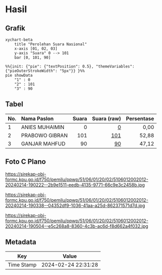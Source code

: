 # Hasil

## Grafik

```mermaid
xychart-beta
    title "Perolehan Suara Nasional"
    x-axis [01, 02, 03]
    y-axis "Suara" 0 --> 101
    bar [0, 101, 90]
```

```mermaid
%%{init: {"pie": {"textPosition": 0.5}, "themeVariables": {"pieOuterStrokeWidth": "5px"}} }%%
pie showData
    "1" : 0
    "2" : 101
    "3" : 90
```

## Tabel

| No. | Nama Paslon    | Suara | Suara (raw) | Persentase |
|:--- |:-------------- | -----:| -----------:| ----------:|
| 1   | ANIES MUHAIMIN | 0     | [0][p-1]    | 0,00       |
| 2   | PRABOWO GIBRAN | 101   | [101][p-2]  | 52,88      |
| 3   | GANJAR MAHFUD  | 90    | [90][p-3]   | 47,12      |


[p-1]: https://github.com/gigit-pemilu/pemilu-2024/blob/main/pilpres/hitung-suara/sub/51-bali/sub/06-bangli/sub/01-susut/sub/2002-demulih/sub/012-tps/sub/paslon-1.txt
[p-2]: https://github.com/gigit-pemilu/pemilu-2024/blob/main/pilpres/hitung-suara/sub/51-bali/sub/06-bangli/sub/01-susut/sub/2002-demulih/sub/012-tps/sub/paslon-2.txt
[p-3]: https://github.com/gigit-pemilu/pemilu-2024/blob/main/pilpres/hitung-suara/sub/51-bali/sub/06-bangli/sub/01-susut/sub/2002-demulih/sub/012-tps/sub/paslon-3.txt

## Foto C Plano

https://sirekap-obj-formc.kpu.go.id/f750/pemilu/ppwp/51/06/01/20/02/5106012002012-20240214-190222--2b9e1511-eedb-4135-9771-66c9e3c2458b.jpg

https://sirekap-obj-formc.kpu.go.id/f750/pemilu/ppwp/51/06/01/20/02/5106012002012-20240214-190338--04352df9-1036-41aa-a25d-862371571d7d.jpg

https://sirekap-obj-formc.kpu.go.id/f750/pemilu/ppwp/51/06/01/20/02/5106012002012-20240214-190504--e5c268a8-8360-4c3b-ac6d-f8d662a4f032.jpg


## Metadata

| Key        | Value               |
| ---------- | ------------------- |
| Time Stamp | 2024-02-24 22:31:28 |



